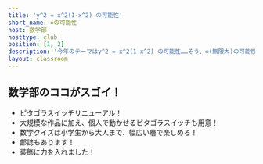 ```yaml
---
title: 'y^2 = x^2(1-x^2) の可能性'
short_name: ∞の可能性
host: 数学部
hosttype: club
position: [1, 2]
description: '今年のテーマはy^2 = x^2(1-x^2) の可能性……そう、∞(無限大)の可能性！ 数学クイズはもちろん、ピタゴラスイッチも一新！部展示に革命を起こします！'
layout: classroom
---
```


## 数学部のココがスゴイ！
- ピタゴラスイッチリニューアル！
- 大規模な作品に加え、<span class="text-danger">個人で動かせるピタゴラスイッチ</span>も用意！
- 数学クイズは小学生から大人まで、幅広い層で楽しめる！
- 部誌もあります！
- 装飾に力を入れました！